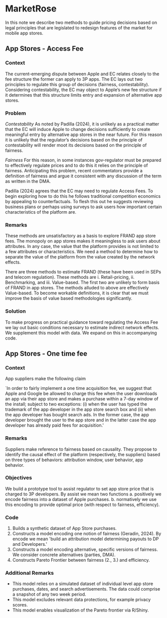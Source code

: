 # MarketRose

In this note we describe two methods to guide pricing decisions based on legal principles that are legislated to redesign features of the market for mobile app stores.

## App Stores - Access Fee

### **Context**

The current-emerging dispute between Apple and EC relates closely to the fee structure the former can apply to 3P apps. The EC lays out two principles to regulate this group of decisions (fairness, contestability). Considering contestability, the EC may object to Apple’s new fee structure if it determines that this structure limits entry and expansion of alternative app stores.

### **Problem**

_Contestability_ As noted by Padilla (2024), it is unlikely as a practical matter that the EC will induce Apple to change decisions sufficiently to create meaningful entry by alternative app stores in the near future. For this reason it is unlikely that the regulator’s decisions based on the principle of contestability will render moot its decisions based on the principle of fairness.

_Fairness_ For this reason, in some instances gov-regulator must be prepared to effectively regulate prices and to do this it relies on the principle of fairness. Anticipating this problem, recent commentators provide a definition of fairness and argue it consistent with any discussion of the term as written in the DMA.

Padilla (2024) agrees that the EC may need to regulate Access Fees. To begin exploring how to do this he follows traditional competition economics by appealing to counterfactuals. To flesh this out he suggests reviewing business plans or perhaps using surveys to ask users how important certain characteristics of the platform are. 

### **Remarks**

These methods are unsatisfactory as a basis to explore FRAND app store fees. The monopoly on app stores makes it meaningless to ask users about attributes. In any case, the value that the platform provides is not limited to a few attributes or characteristics. We need a method to determine how to separate the value of the platform from the value created by the network effects. 

There are three methods to estimate FRAND (these have been used in SEPs and telecom regulation). These methods are i. Retail-pricing, ii. Benchmarking, and iii. Value-based. The first two are unlikely to form basis of FRAND in app stores. The methods alluded to above are effectively Value-based. To become workable definitions, it is clear that we must improve the basis of value based methodologies significantly.

### **Solution**

To make progress on practical guidance toward regulating the Access Fee we lay out basic conditions necessary to estimate indirect network effects. We supplement this model with data. We expand on this in accompanying code. 

## App Stores - One time fee

### **Context**

App suppliers make the following claim

`In order to fairly implement a one time acquisition fee, we suggest that Apple and Google be allowed to charge this fee when the user downloads an app via their app store and makes a purchase within a 7-day window of the install; subject to two exceptions: (i) when the user has typed the trademark of the app developer in the app store search box and (ii) when the app developer has bought search ads. In the former case, the app developer brought the user to the app store and in the latter case the app developer has already paid fees for acquisition.'

### **Remarks**

Suppliers make reference to fairness based on causality. They propose to identify the causal effect of the platform (respectively, the suppliers) based on three types of behaviors: attribution window, user behavior, app behavior. 

### **Objectives**

We build a prototype tool to assist regulator to set app store price that is charged to 3P developers. By assist we mean two functions a. positively we encode fairness into a dataset of Apple purchases. b. normatively we use this encoding to provide optimal price \(with respect to fairness, efficiency)\. 

### **Code**

1. Builds a synthetic dataset of App Store purchases. 
2. Constructs a model encoding one notion of fairness \(Geradin, 2024\). By encode we mean 'build an attribution model determining payouts to DP and Developers.' 
3. Constructs a model encoding alternative, specific versions of fairness. We consider concrete alternatives \(parties, DMA\).  
4. Constructs Pareto Frontier between fairness (2., 3.) and efficiency.  

### **Additional Remarks**

- This model relies on a simulated dataset of individual level app store purchases, dates, and search advertisements. The data could comprise a snapshot of any two week period. 
- This model excludes relevant data protections, for example privacy scores. 
- This model enables visualization of the Pareto frontier via R/Shiny. 
